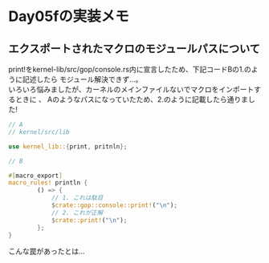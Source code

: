 # Day05fの実装メモ

## エクスポートされたマクロのモジュールパスについて

print!をkernel-lib/src/gop/console.rs内に宣言したため、下記コードBの1.のように記述したら
モジュール解決できず...。  
いろいろ悩みましたが、カーネルのメインファイルないでマクロをインポートするときに 、
Aのようなパスになっていたため、2.のように記載したら通りました!

```rust
// A
// kernel/src/lib

use kernel_lib::{print, pritnln};
```

```rust
// B

#[macro_export]
macro_rules! println {
        () => {
            // 1. これは駄目
            $crate::gop::console::print!("\n");
            // 2. これが正解
            $crate::print!("\n");
        };
}
```

こんな罠があったとは...